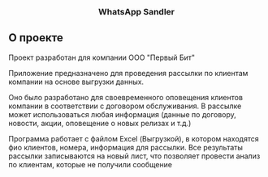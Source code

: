 <br/>
<p align="center">
  <h3 align="center">WhatsApp Sandler </h3>

</p>



## О проекте

Проект разработан для компании ООО "Первый Бит" 

Приложение предназначено для проведения рассылки по клиентам компании на основе выгрузки данных. 

Оно было разработано для своевременного оповещения клиентов компании в соответствии с договором обслуживания. В рассылке может использоваться любая информация (данные по договору, новости, акции, оповещение о новых релизах и т.д.) 

Программа работает с файлом Excel (Выгрузкой), в котором находятся фио клиентов, номера, информация для рассылки.
Все результаты рассылки записываются на новый лист, что позволяет провести анализ по клиентам, которые не получили сообщение
